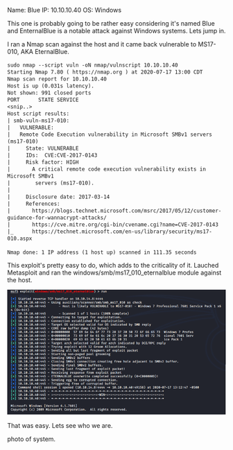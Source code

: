Name: Blue
IP:   10.10.10.40
OS:   Windows

This one is probably going to be rather easy considering it's named Blue and EnternalBlue is a notable attack against Windows systems.  Lets jump in.


I ran a Nmap scan against the host and it came back vulnerable to MS17-010, AKA EternalBlue.

    sudo nmap --script vuln -oN nmap/vulnscript 10.10.10.40
    Starting Nmap 7.80 ( https://nmap.org ) at 2020-07-17 13:00 CDT
    Nmap scan report for 10.10.10.40
    Host is up (0.031s latency).
    Not shown: 991 closed ports
    PORT      STATE SERVICE
    <snip..>
    Host script results:
    | smb-vuln-ms17-010: 
    |   VULNERABLE:
    |   Remote Code Execution vulnerability in Microsoft SMBv1 servers (ms17-010)
    |     State: VULNERABLE
    |     IDs:  CVE:CVE-2017-0143
    |     Risk factor: HIGH
    |       A critical remote code execution vulnerability exists in Microsoft SMBv1
    |        servers (ms17-010).
    |           
    |     Disclosure date: 2017-03-14
    |     References:
    |       https://blogs.technet.microsoft.com/msrc/2017/05/12/customer-guidance-for-wannacrypt-attacks/
    |       https://cve.mitre.org/cgi-bin/cvename.cgi?name=CVE-2017-0143
    |_      https://technet.microsoft.com/en-us/library/security/ms17-010.aspx
  
    Nmap done: 1 IP address (1 host up) scanned in 111.35 seconds
  
This exploit's pretty easy to do, which adds to the criticality of it.  Lauched Metasploit and ran the windows/smb/ms17_010_eternalblue module against the host.

![blueMSF.png](./resources/BlueMSF.png "EB MSF Module")

That was easy.  Lets see who we are.

photo of system.
